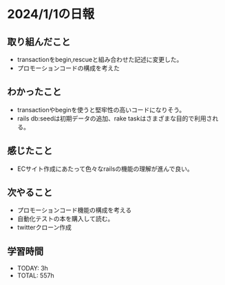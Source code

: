 # 2024/1/1の日報

## 取り組んだこと
- transactionをbegin,rescueと組み合わせた記述に変更した。
- プロモーションコードの構成を考えた

## わかったこと
- transactionやbeginを使うと堅牢性の高いコードになりそう。
- rails db:seedは初期データの追加、rake taskはさまざまな目的で利用される。


## 感じたこと
- ECサイト作成にあたって色々なrailsの機能の理解が進んで良い。



## 次やること
- プロモーションコード機能の構成を考える
- 自動化テストの本を購入して読む。
- twitterクローン作成


## 学習時間
- TODAY: 3h
- TOTAL: 557h






